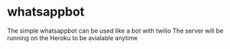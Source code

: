 # whatsappbot

The simple whatsappbot can be used like a bot with twilio
The server will be running on the Heroku to be avialable anytime
